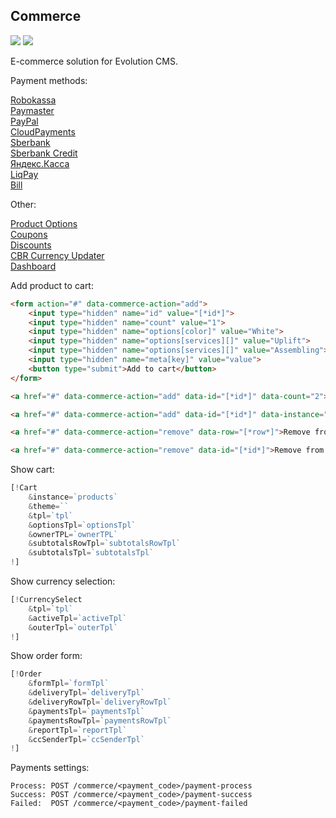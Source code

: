 ## Commerce

<img src="https://img.shields.io/badge/CMS-%3E%3D1.4.6-green.svg"> <img src="https://img.shields.io/badge/PHP-%3E=5.6-green.svg?php=5.6">

E-commerce solution for Evolution CMS.

Payment methods:

<a href="https://github.com/mnoskov/commerce-payment-robokassa" target="_blank">Robokassa</a><br>
<a href="https://github.com/mnoskov/commerce-payment-paymaster" target="_blank">Paymaster</a><br>
<a href="https://github.com/mnoskov/commerce-payment-paypal" target="_blank">PayPal</a><br>
<a href="https://github.com/mnoskov/commerce-payment-cloudpayments" target="_blank">CloudPayments</a><br>
<a href="https://github.com/mnoskov/commerce-payment-sberbank" target="_blank">Sberbank</a><br>
<a href="https://github.com/mnoskov/commerce-payment-pokupay" target="_blank">Sberbank Credit</a><br>
<a href="https://github.com/mnoskov/commerce-payment-yandexkassa" target="_blank">Яндекс.Касса</a><br>
<a href="https://github.com/dzhuryn/commerce-payment-liqpay" target="_blank">LiqPay</a><br>
<a href="https://github.com/mnoskov/commerce-payment-bill" target="_blank">Bill</a><br>

Other:

<a href="https://github.com/mnoskov/commerce-options" target="_blank">Product Options</a><br>
<a href="https://github.com/webber12/CommerceCoupons" target="_blank">Coupons</a><br>
<a href="https://github.com/webber12/CommerceDiscounts" target="_blank">Discounts</a><br>
<a href="https://github.com/mnoskov/commerce-cbr-currency-updater" target="_blank">CBR Currency Updater</a><br>
<a href="https://github.com/mnoskov/commerce-dashboard" target="_blank">Dashboard</a><br>

Add product to cart:
```html
<form action="#" data-commerce-action="add">
    <input type="hidden" name="id" value="[*id*]">
    <input type="hidden" name="count" value="1">
    <input type="hidden" name="options[color]" value="White">
    <input type="hidden" name="options[services][]" value="Uplift">
    <input type="hidden" name="options[services][]" value="Assembling">
    <input type="hidden" name="meta[key]" value="value">
    <button type="submit">Add to cart</button>
</form>

<a href="#" data-commerce-action="add" data-id="[*id*]" data-count="2">Add to cart</a>

<a href="#" data-commerce-action="add" data-id="[*id*]" data-instance="wishlist">Add to wishlist</a>

<a href="#" data-commerce-action="remove" data-row="[*row*]">Remove from cart by row hash</a>

<a href="#" data-commerce-action="remove" data-id="[*id*]">Remove from cart by ID</a>
```

Show cart:
```php
[!Cart
    &instance=`products`
    &theme=``
    &tpl=`tpl`
    &optionsTpl=`optionsTpl`
    &ownerTPL=`ownerTPL`
    &subtotalsRowTpl=`subtotalsRowTpl`
    &subtotalsTpl=`subtotalsTpl`
!]
```

Show currency selection:
```php
[!CurrencySelect
    &tpl=`tpl`
    &activeTpl=`activeTpl`
    &outerTpl=`outerTpl`
!]
```

Show order form:
```php
[!Order
    &formTpl=`formTpl`
    &deliveryTpl=`deliveryTpl`
    &deliveryRowTpl=`deliveryRowTpl`
    &paymentsTpl=`paymentsTpl`
    &paymentsRowTpl=`paymentsRowTpl`
    &reportTpl=`reportTpl`
    &ccSenderTpl=`ccSenderTpl`
!]
```

Payments settings:

```
Process: POST /commerce/<payment_code>/payment-process
Success: POST /commerce/<payment_code>/payment-success
Failed:  POST /commerce/<payment_code>/payment-failed
```
